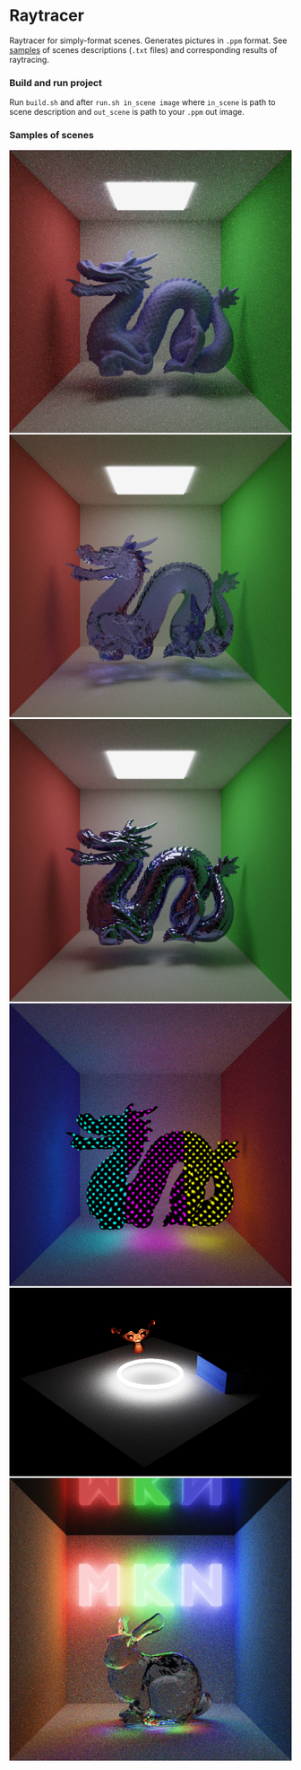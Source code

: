# Raytracer

Raytracer for simply-format scenes. Generates pictures in `.ppm` format. See [samples](samples) of scenes descriptions (`.txt` files) and corresponding results of raytracing.

### Build and run project

Run `build.sh` and after `run.sh in_scene image` where `in_scene` is path to scene description and `out_scene` is path to your `.ppm` out image.

### Samples of scenes

![Sample 1](samples/practice5-dragon-100k.png)
![Sample 2](samples/practice5_dragon_100k_glass.png)
![Sample 3](samples/practice5_dragon_100k_metal.png)
![Sample 4](samples/practice5_dragon_100k_glow.png)
![Sample 5](samples/gltf/practice6_1.png)
![Sample 6](samples/gltf/practice6_2.png)
